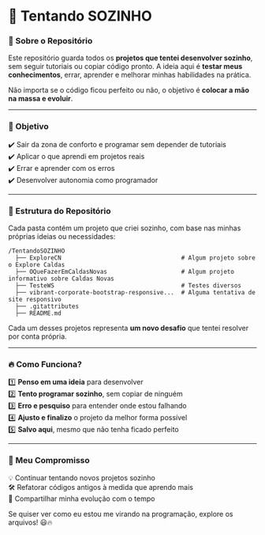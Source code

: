 # 🚀 Tentando SOZINHO  

### 📌 Sobre o Repositório  
Este repositório guarda todos os **projetos que tentei desenvolver sozinho**, sem seguir tutoriais ou copiar código pronto. A ideia aqui é **testar meus conhecimentos**, errar, aprender e melhorar minhas habilidades na prática.  

Não importa se o código ficou perfeito ou não, o objetivo é **colocar a mão na massa e evoluir**.  

---

### 🎯 Objetivo  
✔️ Sair da zona de conforto e programar sem depender de tutoriais  
✔️ Aplicar o que aprendi em projetos reais  
✔️ Errar e aprender com os erros  
✔️ Desenvolver autonomia como programador  

---

### 📂 Estrutura do Repositório  
Cada pasta contém um projeto que criei sozinho, com base nas minhas próprias ideias ou necessidades:  

```
/TentandoSOZINHO
  ├── ExploreCN                                  # Algum projeto sobre o Explore Caldas
  ├── OQueFazerEmCaldasNovas                     # Algum projeto informativo sobre Caldas Novas
  ├── TesteWS                                    # Testes diversos
  ├── vibrant-corporate-bootstrap-responsive...  # Alguma tentativa de site responsivo
  ├── .gitattributes
  ├── README.md
```

Cada um desses projetos representa **um novo desafio** que tentei resolver por conta própria.  

---

### 🔥 Como Funciona?  
1️⃣ **Penso em uma ideia** para desenvolver  
2️⃣ **Tento programar sozinho**, sem copiar de ninguém  
3️⃣ **Erro e pesquiso** para entender onde estou falhando  
4️⃣ **Ajusto e finalizo** o projeto da melhor forma possível  
5️⃣ **Salvo aqui**, mesmo que não tenha ficado perfeito  

---

### 🎯 Meu Compromisso  
💡 Continuar tentando novos projetos sozinho  
🛠️ Refatorar códigos antigos à medida que aprendo mais  
🚀 Compartilhar minha evolução com o tempo  

Se quiser ver como eu estou me virando na programação, explore os arquivos! 😃🔥  

